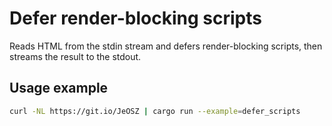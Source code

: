 # Defer render-blocking scripts

Reads HTML from the stdin stream and defers render-blocking scripts, then streams the result
to the stdout.

## Usage example

```sh
curl -NL https://git.io/JeOSZ | cargo run --example=defer_scripts
```
